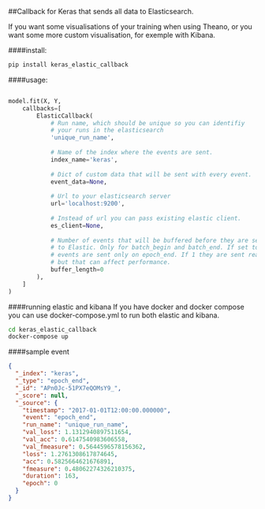 ##Callback for Keras that sends all data to Elasticsearch.

If you want some visualisations of your training when using Theano,
or you want some more custom visualisation, for exemple with Kibana.

####install:
```bash
pip install keras_elastic_callback
```


####usage:
```python

model.fit(X, Y,
    callbacks=[
        ElasticCallback(
            # Run name, which should be unique so you can identifiy
            # your runs in the elasticsearch
            'unique_run_name',
            
            # Name of the index where the events are sent. 
            index_name='keras',
            
            # Dict of custom data that will be sent with every event.
            event_data=None,
            
            # Url to your elasticsearch server
            url='localhost:9200',
            
            # Instead of url you can pass existing elastic client.
            es_client=None,
            
            # Number of events that will be buffered before they are sent
            # to Elastic. Only for batch_begin and batch_end. If set to 0
            # events are sent only on epoch_end. If 1 they are sent realtime
            # but that can affect performance.
            buffer_length=0
        ),
    ]
)
```

####running elastic and kibana
If you have docker and docker compose you can use docker-compose.yml to run
both elastic and kibana.
```bash
cd keras_elastic_callback
docker-compose up
```

####sample event
```json
{
  "_index": "keras",
  "_type": "epoch_end",
  "_id": "APn0Jc-51PX7eQOMsY9_",
  "_score": null,
  "_source": {
    "timestamp": "2017-01-01T12:00:00.000000",
    "event": "epoch_end",
    "run_name": "unique_run_name",
    "val_loss": 1.1312940897511654,
    "val_acc": 0.6147540983606558,
    "val_fmeasure": 0.5644596578156362,
    "loss": 1.2761308617874645,
    "acc": 0.5825664621676891,
    "fmeasure": 0.48062274326210375,
    "duration": 163,
    "epoch": 0
  }
}
```

